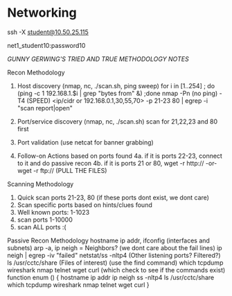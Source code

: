 # Networking

ssh -X student@10.50.25.115

net1_student10:password10

*GUNNY GERWING'S TRIED AND TRUE METHODOLOGY NOTES*

Recon Methodology
1. Host discovery (nmap, nc, ./scan.sh, ping sweep)
	for i in [1..254] ; do (ping -c 1 192.168.1.$i | grep "bytes from" &) ;done
	nmap -Pn (no ping) -T4 (SPEED) <ip/cidr or 192.168.0.1,30,55,70> -p 21-23 80 | egrep -i "scan report|open"

2. Port/service discovery (nmap, nc, ./scan.sh)
	scan for 21,22,23 and 80 first

3. Port validation (use netcat for banner grabbing)

4. Follow-on Actions based on ports found
	4a. if it is ports 22-23, connect to it and do passive recon
	4b. if it is ports 21 or 80, wget -r http://<ip> -or- wget -r ftp://<ip> (PULL THE FILES)

Scanning Methodology
1. Quick scan ports 21-23, 80 (if these ports dont exist, we dont care)
2. Scan specific ports based on hints/clues found
3. Well known ports: 1-1023
4. scan ports 1-10000
5. scan ALL ports :(

Passive Recon Methodology
hostname
ip addr, ifconfig (interfaces and subnets)
arp -a, ip neigh = Neighbors? (we dont care about the fail lines) ip neigh | egrep -iv "failed"
netstat/ss -nltp4 (Other listening ports? Filtered?)
ls /usr/cctc/share (Files of interest) (use the find command)
which tcpdump wireshark nmap telnet wget curl (which <command> check to see if the commands exist)
function enum () {
	hostname
	ip addr
	ip neigh
	ss -nltp4
	ls /usr/cctc/share
	which tcpdump wireshark nmap telnet wget curl
}
	
